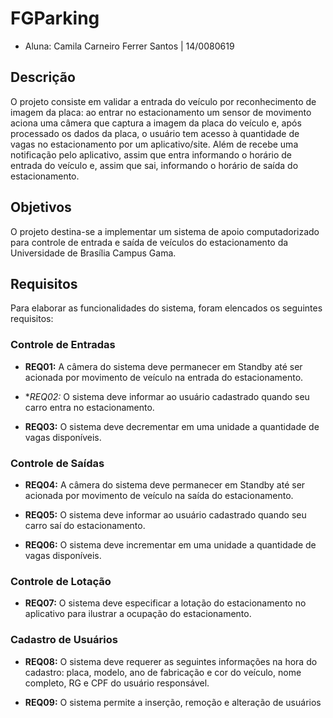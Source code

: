 # FGParking

* Aluna: Camila Carneiro Ferrer Santos | 14/0080619

## Descrição

O projeto consiste em validar a entrada do veículo por reconhecimento de imagem da placa: ao entrar no estacionamento um sensor de movimento aciona uma câmera que captura a imagem da placa do veículo e, após processado os dados da placa, o usuário tem acesso à quantidade de vagas no estacionamento por um aplicativo/site. Além de recebe uma notificação pelo aplicativo, assim que entra informando o horário de entrada do veículo e, assim que sai, informando o horário de saída do estacionamento.

## Objetivos

O projeto destina-se a implementar um sistema de apoio computadorizado para controle de entrada e saída de veículos do estacionamento da Universidade de Brasília Campus Gama.

## Requisitos
Para elaborar as funcionalidades do sistema, foram elencados os seguintes requisitos:

### Controle de Entradas
* **REQ01:** A câmera do sistema deve permanecer em Standby até ser acionada por movimento de veículo na entrada do estacionamento.

* **REQ02:* O sistema deve informar ao usuário cadastrado quando seu carro entra no estacionamento.

* **REQ03:** O sistema deve decrementar em uma unidade a quantidade de vagas disponíveis.


### Controle de Saídas

* **REQ04:** A câmera do sistema deve permanecer em Standby até ser acionada por movimento de veículo na saída do estacionamento.

* **REQ05:** O sistema deve informar ao usuário cadastrado quando seu carro saí do estacionamento.

* **REQ06:** O sistema deve incrementar em uma unidade a quantidade de vagas disponíveis.


### Controle de Lotação
* **REQ07:** O sistema deve especificar a lotação do estacionamento no aplicativo para ilustrar a ocupação do estacionamento.


### Cadastro de Usuários
* **REQ08:** O sistema deve requerer as seguintes informações na hora do cadastro: placa, modelo, ano de fabricação e cor do veículo, nome completo, RG e CPF do usuário responsável.

* **REQ09:** O sistema permite a inserção, remoção e alteração de usuários 
